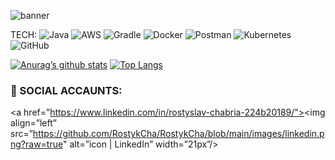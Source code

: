 ![banner](https://user-images.githubusercontent.com/51484396/162441692-aeb1df59-daa0-41ed-84f3-ee7227d99273.png)

TECH:
![Java](https://img.shields.io/badge/java-%23ED8B00.svg?style=for-the-badge&logo=java&logoColor=white)
![AWS](https://img.shields.io/badge/AWS-%23FF9900.svg?style=for-the-badge&logo=amazon-aws&logoColor=white)
![Gradle](https://img.shields.io/badge/Gradle-02303A.svg?style=for-the-badge&logo=Gradle&logoColor=white)
![Docker](https://img.shields.io/badge/docker-%230db7ed.svg?style=for-the-badge&logo=docker&logoColor=white)
![Postman](https://img.shields.io/badge/Postman-FF6C37?style=for-the-badge&logo=postman&logoColor=white)
![Kubernetes](https://img.shields.io/badge/kubernetes-%23326ce5.svg?style=for-the-badge&logo=kubernetes&logoColor=white)
![GitHub](https://img.shields.io/badge/github-%23121011.svg?style=for-the-badge&logo=github&logoColor=white)


[![Anurag’s github stats](https://github-readme-stats.vercel.app/api?username=RostykCha)](https://github.com/RostykCha)
[![Top Langs](https://github-readme-stats.vercel.app/api/top-langs/?username=RostykCha&layout=compact)](https://github.com/RostykCha)


### 🤝 SOCIAL ACCAUNTS:

<a href=”https://www.linkedin.com/in/rostyslav-chabria-224b20189/"><img align=”left” src=”https://github.com/RostykCha/RostykCha/blob/main/images/linkedin.png?raw=true" alt=”icon | LinkedIn” width=”21px”/></a>
</br>

